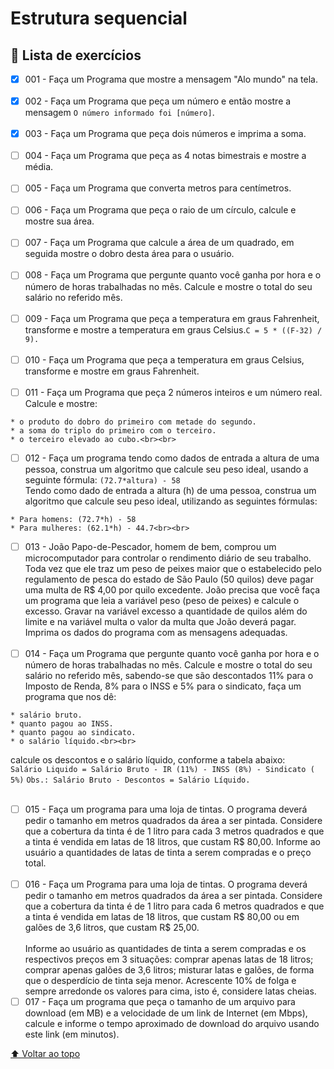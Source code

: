 # Estrutura sequencial

## 📝 Lista de exercícios
- [X] 001 - Faça um Programa que mostre a mensagem "Alo mundo" na tela.<br><br>
- [X] 002 - Faça um Programa que peça um número e então mostre a mensagem `O número informado foi [número]`.<br><br>
- [X] 003 - Faça um Programa que peça dois números e imprima a soma.<br><br>
- [ ] 004 - Faça um Programa que peça as 4 notas bimestrais e mostre a média.<br><br>
- [ ] 005 - Faça um Programa que converta metros para centímetros.<br><br>
- [ ] 006 - Faça um Programa que peça o raio de um círculo, calcule e mostre sua área.<br><br>
- [ ] 007 - Faça um Programa que calcule a área de um quadrado, em seguida mostre o dobro desta área para o usuário.<br><br>
- [ ] 008 - Faça um Programa que pergunte quanto você ganha por hora e o número de horas trabalhadas no mês. Calcule e mostre o total do seu salário no referido mês.<br><br>
- [ ] 009 - Faça um Programa que peça a temperatura em graus Fahrenheit, transforme e mostre a temperatura em graus Celsius.`C = 5 * ((F-32) / 9).`<br><br>
- [ ] 010 -  Faça um Programa que peça a temperatura em graus Celsius, transforme e mostre em graus Fahrenheit.<br><br>
- [ ] 011 - Faça um Programa que peça 2 números inteiros e um número real. Calcule e mostre:
``` 
* o produto do dobro do primeiro com metade do segundo.
* a soma do triplo do primeiro com o terceiro.
* o terceiro elevado ao cubo.<br><br>
```
- [ ] 012 - Faça um programa tendo como dados de entrada a altura de uma pessoa, construa um algoritmo que calcule seu peso ideal, usando a seguinte fórmula: `(72.7*altura) - 58`
<br>Tendo como dado de entrada a altura (h) de uma pessoa, construa um algoritmo que calcule seu peso ideal, utilizando as seguintes fórmulas:
``` 
* Para homens: (72.7*h) - 58
* Para mulheres: (62.1*h) - 44.7<br><br>
```
- [ ] 013 - João Papo-de-Pescador, homem de bem, comprou um microcomputador para controlar o rendimento diário de seu trabalho. Toda vez que ele traz um peso de peixes maior que o estabelecido pelo regulamento de pesca do estado de São Paulo (50 quilos) deve pagar uma multa de R$ 4,00 por quilo excedente. João precisa que você faça um programa que leia a variável peso (peso de peixes) e calcule o excesso. Gravar na variável excesso a quantidade de quilos além do limite e na variável multa o valor da multa que João deverá pagar. Imprima os dados do programa com as mensagens adequadas.<br><br>
- [ ] 014 - Faça um Programa que pergunte quanto você ganha por hora e o número de horas trabalhadas no mês. Calcule e mostre o total do seu salário no referido mês, sabendo-se que são descontados 11% para o Imposto de Renda, 8% para o INSS e 5% para o sindicato, faça um programa que nos dê:<br>
``` 
* salário bruto.
* quanto pagou ao INSS.
* quanto pagou ao sindicato.
* o salário líquido.<br><br>
```
calcule os descontos e o salário líquido, conforme a tabela abaixo:<br>
`Salário Liquido = Salário Bruto - IR (11%) - INSS (8%) - Sindicato ( 5%)`
`Obs.: Salário Bruto - Descontos = Salário Líquido.`<br><br>
- [ ] 015 - Faça um programa para uma loja de tintas. O programa deverá pedir o tamanho em metros quadrados da área a ser pintada. Considere que a cobertura da tinta é de 1 litro para cada 3 metros quadrados e que a tinta é vendida em latas de 18 litros, que custam R$ 80,00. Informe ao usuário a quantidades de latas de tinta a serem compradas e o preço total.<br><br>
- [ ] 016 - Faça um Programa para uma loja de tintas. O programa deverá pedir o tamanho em metros quadrados da área a ser pintada. Considere que a cobertura da tinta é de 1 litro para cada 6 metros quadrados e que a tinta é vendida em latas de 18 litros, que custam R$ 80,00 ou em galões de 3,6 litros, que custam R$ 25,00.<br><br>
Informe ao usuário as quantidades de tinta a serem compradas e os respectivos preços em 3 situações:
comprar apenas latas de 18 litros;
comprar apenas galões de 3,6 litros;
misturar latas e galões, de forma que o desperdício de tinta seja menor. Acrescente 10% de folga e sempre arredonde os valores para cima, isto é, considere latas cheias.
- [ ] 017 - Faça um programa que peça o tamanho de um arquivo para download (em MB) e a velocidade de um link de Internet (em Mbps), calcule e informe o tempo aproximado de download do arquivo usando este link (em minutos).

[⬆ Voltar ao topo](#exercicio-sequencial)<br>
